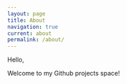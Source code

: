 ```yaml
---
layout: page
title: About
navigation: true
current: about
permalink: /about/
---
```


Hello,

Welcome to my Github projects space!